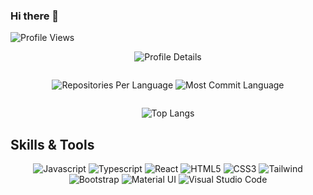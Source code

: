### Hi there 👋

<img src="https://komarev.com/ghpvc/?username=binaryhexa&color=blueviolet" alt="Profile Views" />

<p align="center">
  <img src="http://github-profile-summary-cards.vercel.app/api/cards/profile-details?username=binaryhexa&theme=synthwave" alt="Profile Details" />
</p>

<div style="display: flex; justify-content: center; gap: 20px;">
  <p align="center">
    <img src="http://github-profile-summary-cards.vercel.app/api/cards/repos-per-language?username=binaryhexa&theme=synthwave" alt="Repositories Per Language" />
    <img src="http://github-profile-summary-cards.vercel.app/api/cards/most-commit-language?username=binaryhexa&theme=synthwave" alt="Most Commit Language" />
  </p>
</div>

<p align="center">
  <img src="https://github-readme-stats.vercel.app/api/top-langs/?username=binaryhexa&layout=compact&theme=tokyonight&langs_count=8&show_owner" alt="Top Langs" />
</p>


## Skills & Tools
<p align="center">
  <img src="https://img.shields.io/badge/Javascript-F0DB4F?style=for-the-badge&labelColor=black&logo=javascript&logoColor=F0DB4F" alt="Javascript" />
  <img src="https://img.shields.io/badge/Typescript-007acc?style=for-the-badge&labelColor=black&logo=typescript&logoColor=007acc" alt="Typescript" />
  <img src="https://img.shields.io/badge/-React-61DBFB?style=for-the-badge&labelColor=black&logo=react&logoColor=61DBFB" alt="React" />
  <img src="https://img.shields.io/badge/HTML5-E34F26?style=for-the-badge&logo=html5&logoColor=white" alt="HTML5" />
  <img src="https://img.shields.io/badge/CSS3-1572B6?style=for-the-badge&logo=css3&logoColor=white" alt="CSS3" />
  <img src="https://img.shields.io/badge/Tailwind_CSS-092749?style=for-the-badge&logo=tailwindcss&logoColor=06B6D4&labelColor=000000" alt="Tailwind" />
  <img src="https://img.shields.io/badge/Bootstrap-563D7C?style=for-the-badge&logo=bootstrap&logoColor=white" alt="Bootstrap" />
  <img src="https://img.shields.io/badge/Material_UI-0081CB?style=for-the-badge&logo=mui&logoColor=white" alt="Material UI" />
  <img src="https://img.shields.io/badge/Visual_Studio_Code-0078d7?style=for-the-badge&logo=visualstudiocode&logoColor=white" alt="Visual Studio Code" />
</p>




<!-- [![binaryhexa's GitHub stats](https://github-readme-stats.vercel.app/api?username=binaryhexa)](https://github.com/binaryhexa/github-readme-stats) -->

<!--
**binaryhexa/binaryhexa** is a ✨ _special_ ✨ repository because its `README.md` (this file) appears on your GitHub profile.

Here are some ideas to get you started:

- 🔭 I’m currently working on ...
- 🌱 I’m currently learning ...
- 👯 I’m looking to collaborate on ...
- 🤔 I’m looking for help with ...
- 💬 Ask me about ...
- 📫 How to reach me: ...
- 😄 Pronouns: ...
- ⚡ Fun fact: ...
-->
